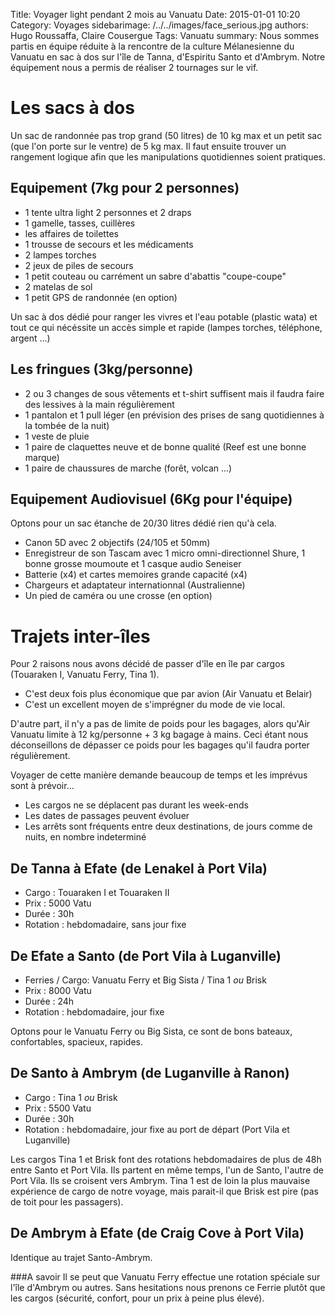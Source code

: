 Title: Voyager light pendant 2 mois au Vanuatu
Date: 2015-01-01 10:20
Category: Voyages
sidebarimage: /../../images/face_serious.jpg
authors: Hugo Roussaffa, Claire Cousergue
Tags: Vanuatu
summary: Nous sommes partis en équipe réduite à la rencontre de la culture Mélanesienne du Vanuatu en sac à dos sur l'île de Tanna, d'Espiritu Santo et d'Ambrym. Notre équipement nous a permis de réaliser 2 tournages sur le vif.

Les sacs à dos
==============
Un sac de randonnée pas trop grand (50 litres) de 10 kg max et un petit sac (que l'on porte sur le ventre) de 5 kg max.
Il faut ensuite trouver un rangement logique afin que les manipulations quotidiennes soient pratiques.

Equipement (7kg pour 2 personnes)
---------------------------------
* 1 tente ultra light 2 personnes et 2 draps 
* 1 gamelle, tasses, cuillères
* les affaires de toilettes
* 1 trousse de secours et les médicaments 
* 2 lampes torches
* 2 jeux de piles de secours
* 1 petit couteau ou carrément un sabre d'abattis "coupe-coupe"
* 2 matelas de sol
* 1 petit GPS de randonnée (en option)

Un sac à dos dédié pour ranger les vivres et l'eau potable (plastic wata) et tout ce qui nécéssite un accès simple et rapide (lampes torches, téléphone, argent ...)

Les fringues (3kg/personne)
-----------------------------------
* 2 ou 3 changes de sous vêtements et t-shirt suffisent mais il faudra faire des lessives à la main régulièrement
* 1 pantalon et 1 pull léger (en prévision des prises de sang quotidiennes à la tombée de la nuit)
* 1 veste de pluie
* 1 paire de claquettes neuve et de bonne qualité (Reef est une bonne marque)
* 1 paire de chaussures de marche (forêt, volcan ...)
 
Equipement Audiovisuel (6Kg pour l'équipe)
------------------------------------------
Optons pour un sac étanche de 20/30 litres dédié rien qu'à cela.

* Canon 5D avec 2 objectifs (24/105 et 50mm)
* Enregistreur de son Tascam avec 1 micro omni-directionnel Shure, 1 bonne grosse moumoute et 1 casque audio Seneiser
* Batterie (x4) et cartes memoires grande capacité (x4)
* Chargeurs et adaptateur internationnal (Australienne)
* Un pied de caméra ou une crosse (en option)

Trajets inter-îles
==================
Pour 2 raisons nous avons décidé de passer d'île en île par cargos (Touaraken I, Vanuatu Ferry, Tina 1). 

 * C'est deux fois plus économique que par avion (Air Vanuatu et Belair)
 * C'est un excellent moyen de s'imprégner du mode de vie local.
 
D'autre part, il n'y a pas de limite de poids pour les bagages, alors qu'Air Vanuatu limite à 12 kg/personne + 3 kg bagage à mains. Ceci étant nous déconseillons de dépasser ce poids pour les bagages qu'il faudra porter régulièrement.

Voyager de cette manière demande beaucoup de temps et les imprévus sont à prévoir...
* Les cargos ne se déplacent pas durant les week-ends
* Les dates de passages peuvent évoluer
* Les arrêts sont fréquents entre deux destinations, de jours comme de nuits, en nombre indeterminé

De Tanna à Efate (de Lenakel à Port Vila)
------------------------------------------
* Cargo : Touaraken I et Touaraken II
* Prix : 5000 Vatu
* Durée : 30h
* Rotation : hebdomadaire, sans jour fixe

De Efate a Santo (de Port Vila à Luganville)
----------------------------------------------
* Ferries / Cargo: Vanuatu Ferry et Big Sista / Tina 1 *ou* Brisk
* Prix : 8000 Vatu
* Durée : 24h
* Rotation : hebdomadaire, jour fixe

Optons pour le Vanuatu Ferry ou Big Sista, ce sont de bons bateaux, confortables, spacieux, rapides.

De Santo à Ambrym (de Luganville à Ranon)
-----------------------------------------
* Cargo : Tina 1 *ou* Brisk
* Prix : 5500 Vatu
* Durée : 30h
* Rotation : hebdomadaire, jour fixe au port de départ (Port Vila et Luganville)

Les cargos Tina 1 et Brisk font des rotations hebdomadaires de plus de 48h entre Santo et Port Vila. Ils partent en même temps, l'un de Santo, l'autre de Port Vila. Ils se croisent vers Ambrym. Tina 1 est de loin la plus mauvaise expérience de cargo de notre voyage, mais parait-il que Brisk est pire (pas de toit pour les passagers).

 
De Ambrym à Efate (de Craig Cove à Port Vila)
---------------------------------------------
Identique au trajet Santo-Ambrym.

###A savoir
Il se peut que Vanuatu Ferry effectue une rotation spéciale sur l'île d'Ambrym ou autres. Sans hesitations nous prenons ce Ferrie plutôt que les cargos (sécurité, confort, pour un prix à peine plus élevé).